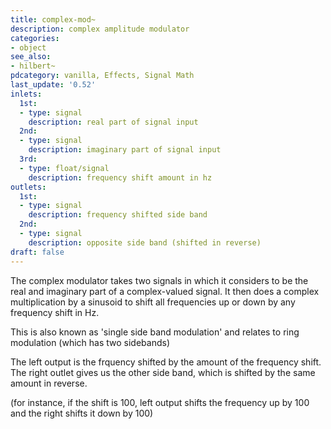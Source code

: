 ```yaml
---
title: complex-mod~
description: complex amplitude modulator
categories:
- object
see_also:
- hilbert~
pdcategory: vanilla, Effects, Signal Math
last_update: '0.52'
inlets:
  1st:
  - type: signal
    description: real part of signal input
  2nd:
  - type: signal
    description: imaginary part of signal input
  3rd:
  - type: float/signal
    description: frequency shift amount in hz
outlets:
  1st:
  - type: signal
    description: frequency shifted side band
  2nd:
  - type: signal
    description: opposite side band (shifted in reverse)
draft: false
---
```

The complex modulator takes two signals in which it considers to be the real and imaginary part of a complex-valued signal. It then does a complex multiplication by a sinusoid to shift all frequencies up or down by any frequency shift in Hz.

This is also known as 'single side band modulation' and relates to ring modulation (which has two sidebands)

The left output is the frquency shifted by the amount of the frequency shift. The right outlet gives us the other side band, which is shifted by the same amount in reverse.

(for instance, if the shift is 100, left output shifts the frequency up by 100 and the right shifts it down by 100)
